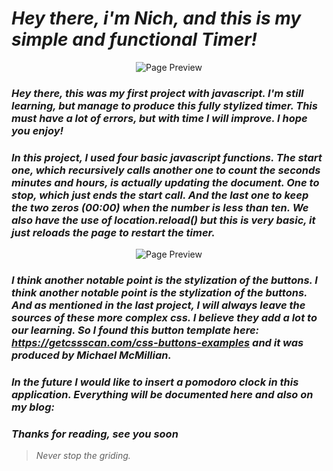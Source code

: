 #   *Hey there, i'm Nich, and this is my simple and functional Timer!*

<p align="center">
  <img src="https://github.com/italicnich/Timer/blob/main/readmeimg/Animação.gif" alt="Page Preview">
</p>

### *Hey there, this was my first project with javascript. I'm still learning, but manage to produce this fully stylized timer. This must have a lot of errors, but with time I will improve. I hope you enjoy!*
### *In this project, I used four basic javascript functions. The start one, which recursively calls another one to count the seconds minutes and hours, is actually updating the document. One to stop, which just ends the start call. And the last one to keep the two zeros (00:00) when the number is less than ten. We also have the use of location.reload() but this is very basic, it just reloads the page to restart the timer.*

<p align="center">
  <img src="https://github.com/italicnich/Timer/blob/main/readmeimg/Animação.gif" alt="Page Preview">
</p>

### *I think another notable point is the stylization of the buttons. I think another notable point is the stylization of the buttons. And as mentioned in the last project, I will always leave the sources of these more complex css. I believe they add a lot to our learning. So I found this button template here: https://getcssscan.com/css-buttons-examples and it was produced by Michael McMillian.*
### *In the future I would like to insert a pomodoro clock in this application. Everything will be documented here and also on my blog:*

###   *Thanks for reading, see you soon*

> *Never stop the griding.*
